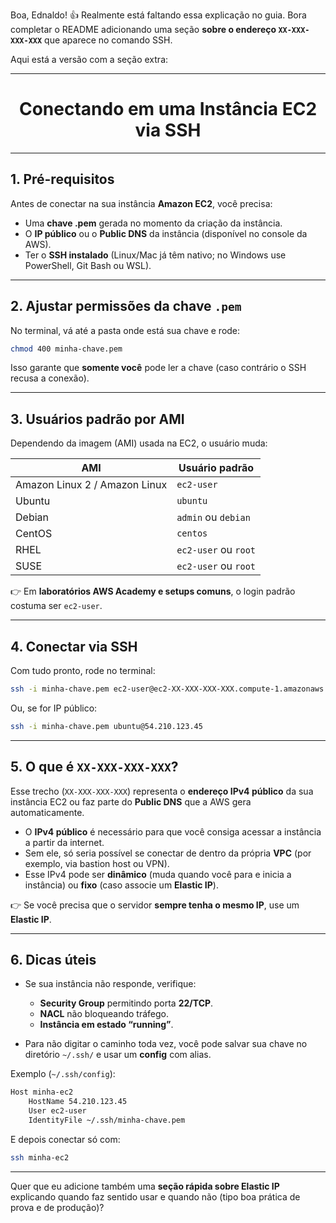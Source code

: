 Boa, Ednaldo! 👍 Realmente está faltando essa explicação no guia. Bora completar o README adicionando uma seção **sobre o endereço `XX-XXX-XXX-XXX`** que aparece no comando SSH.

Aqui está a versão com a seção extra:

---

<h1 align=center> Conectando em uma Instância EC2 via SSH </h1>

---

## 1. Pré-requisitos

Antes de conectar na sua instância **Amazon EC2**, você precisa:

* Uma **chave .pem** gerada no momento da criação da instância.
* O **IP público** ou o **Public DNS** da instância (disponível no console da AWS).
* Ter o **SSH instalado** (Linux/Mac já têm nativo; no Windows use PowerShell, Git Bash ou WSL).

---

## 2. Ajustar permissões da chave `.pem`

No terminal, vá até a pasta onde está sua chave e rode:

```bash
chmod 400 minha-chave.pem
```

Isso garante que **somente você** pode ler a chave (caso contrário o SSH recusa a conexão).

---

## 3. Usuários padrão por AMI

Dependendo da imagem (AMI) usada na EC2, o usuário muda:

| AMI                           | Usuário padrão       |
| ----------------------------- | -------------------- |
| Amazon Linux 2 / Amazon Linux | `ec2-user`           |
| Ubuntu                        | `ubuntu`             |
| Debian                        | `admin` ou `debian`  |
| CentOS                        | `centos`             |
| RHEL                          | `ec2-user` ou `root` |
| SUSE                          | `ec2-user` ou `root` |

👉 Em **laboratórios AWS Academy e setups comuns**, o login padrão costuma ser `ec2-user`.

---

## 4. Conectar via SSH

Com tudo pronto, rode no terminal:

```bash
ssh -i minha-chave.pem ec2-user@ec2-XX-XXX-XXX-XXX.compute-1.amazonaws.com
```

Ou, se for IP público:

```bash
ssh -i minha-chave.pem ubuntu@54.210.123.45
```

---

## 5. O que é `XX-XXX-XXX-XXX`?

Esse trecho (`XX-XXX-XXX-XXX`) representa o **endereço IPv4 público** da sua instância EC2 ou faz parte do **Public DNS** que a AWS gera automaticamente.

* O **IPv4 público** é necessário para que você consiga acessar a instância a partir da internet.
* Sem ele, só seria possível se conectar de dentro da própria **VPC** (por exemplo, via bastion host ou VPN).
* Esse IPv4 pode ser **dinâmico** (muda quando você para e inicia a instância) ou **fixo** (caso associe um **Elastic IP**).

👉 Se você precisa que o servidor **sempre tenha o mesmo IP**, use um **Elastic IP**.

---

## 6. Dicas úteis

* Se sua instância não responde, verifique:

  * **Security Group** permitindo porta **22/TCP**.
  * **NACL** não bloqueando tráfego.
  * **Instância em estado “running”**.

* Para não digitar o caminho toda vez, você pode salvar sua chave no diretório `~/.ssh/` e usar um **config** com alias.

Exemplo (`~/.ssh/config`):

```txt
Host minha-ec2
    HostName 54.210.123.45
    User ec2-user
    IdentityFile ~/.ssh/minha-chave.pem
```

E depois conectar só com:

```bash
ssh minha-ec2
```

---

Quer que eu adicione também uma **seção rápida sobre Elastic IP** explicando quando faz sentido usar e quando não (tipo boa prática de prova e de produção)?
